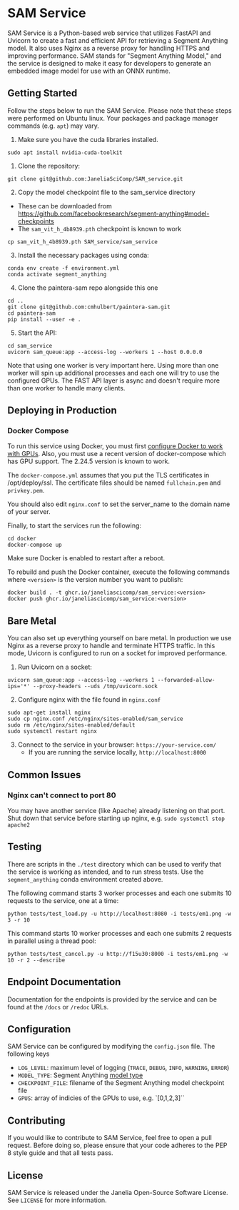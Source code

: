 

# SAM Service

SAM Service is a Python-based web service that utilizes FastAPI and Uvicorn to create a fast and efficient API for retrieving a Segment Anything model. It also uses Nginx as a reverse proxy for handling HTTPS and improving performance. SAM stands for "Segment Anything Model," and the service is designed to make it easy for developers to generate an embedded image model for use with an ONNX runtime.

## Getting Started

Follow the steps below to run the SAM Service. Please note that these steps were performed on Ubuntu linux. Your packages and package manager commands (e.g. `apt`) may vary.

1. Make sure you have the cuda libraries installed.
```
sudo apt install nvidia-cuda-toolkit
```

1. Clone the repository: 
```
git clone git@github.com:JaneliaSciComp/SAM_service.git
```
2. Copy the model checkpoint file to the sam_service directory

 - These can be downloaded from https://github.com/facebookresearch/segment-anything#model-checkpoints
 - The `sam_vit_h_4b8939.pth` checkpoint is known to work
  
```
cp sam_vit_h_4b8939.pth SAM_service/sam_service
```

3. Install the necessary packages using conda: 
```
conda env create -f environment.yml
conda activate segment_anything
```

4. Clone the paintera-sam repo alongside this one
```
cd ..
git clone git@github.com:cmhulbert/paintera-sam.git
cd paintera-sam
pip install --user -e .
```

5. Start the API: 
```
cd sam_service
uvicorn sam_queue:app --access-log --workers 1 --host 0.0.0.0
```

Note that using one worker is very important here. Using more than one worker will spin up additional processes and each one will try to use the configured GPUs. The FAST API layer is async and doesn't require more than one worker to handle many clients.

## Deploying in Production 

### Docker Compose

To run this service using Docker, you must first [configure Docker to work with GPUs](https://saturncloud.io/blog/how-to-use-gpu-from-a-docker-container-a-guide-for-data-scientists-and-software-engineers/). Also, you must use a recent version of docker-compose which has GPU support. The 2.24.5 version is known to work. 

The `docker-compose.yml` assumes that you put the TLS certificates in /opt/deploy/ssl. The certificate files should be named `fullchain.pem` and `privkey.pem`. 

You should also edit `nginx.conf` to set the server_name to the domain name of your server.

Finally, to start the services run the following:
```
cd docker
docker-compose up
```

Make sure Docker is enabled to restart after a reboot. 

To rebuild and push the Docker container, execute the following commands where `<version>` is the version number you want to publish:

```
docker build . -t ghcr.io/janeliascicomp/sam_service:<version>
docker push ghcr.io/janeliascicomp/sam_service:<version>
```

## Bare Metal

You can also set up everything yourself on bare metal. In production we use Nginx as a reverse proxy to handle and terminate HTTPS traffic. In this mode, Uvicorn is configured to run on a socket for improved performance. 

1. Run Uvicorn on a socket:
```
uvicorn sam_queue:app --access-log --workers 1 --forwarded-allow-ips='*' --proxy-headers --uds /tmp/uvicorn.sock
```

2. Configure nginx with the file found in `nginx.conf`

```
sudo apt-get install nginx
sudo cp nginx.conf /etc/nginx/sites-enabled/sam_service
sudo rm /etc/nginx/sites-enabled/default
sudo systemctl restart nginx
```

3. Connect to the service in your browser: `https://your-service.com/`
    - If you are running the service locally, `http://localhost:8000`

## Common Issues

### Nginx can't connect to port 80

You may have another service (like Apache) already listening on that port. Shut down that service before starting up nginx, e.g. `sudo systemctl stop apache2`

## Testing

There are scripts in the `./test` directory which can be used to verify that the service is working as intended, and to run stress tests. Use the `segment_anything` conda environment created above.

The following command starts 3 worker processes and each one submits 10 requests to the service, one at a time:
```
python tests/test_load.py -u http://localhost:8080 -i tests/em1.png -w 3 -r 10
```

This command starts 10 worker processes and each one submits 2 requests in parallel using a thread pool:
```
python tests/test_cancel.py -u http://f15u30:8000 -i tests/em1.png -w 10 -r 2 --describe
```

## Endpoint Documentation

Documentation for the endpoints is provided by the service and can be found at the `/docs` or `/redoc` URLs.

## Configuration

SAM Service can be configured by modifying the `config.json` file. The following keys

* `LOG_LEVEL`: maximum level of logging (`TRACE`, `DEBUG`, `INFO`, `WARNING`, `ERROR`)
* `MODEL_TYPE`: Segment Anything [model type](https://github.com/facebookresearch/segment-anything#model-checkpoints)
* `CHECKPOINT_FILE`: filename of the Segment Anything model checkpoint file
* `GPUS`: array of indicies of the GPUs to use, e.g. `[0,1,2,3]``

## Contributing

If you would like to contribute to SAM Service, feel free to open a pull request. Before doing so, please ensure that your code adheres to the PEP 8 style guide and that all tests pass.

## License

SAM Service is released under the Janelia Open-Source Software License. See `LICENSE` for more information.
